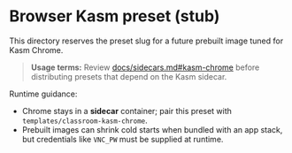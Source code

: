 # Browser Kasm preset (stub)

This directory reserves the preset slug for a future prebuilt image tuned for Kasm Chrome.

> **Usage terms:** Review [docs/sidecars.md#kasm-chrome](../../../docs/sidecars.md#kasm-chrome) before distributing presets that depend on the Kasm sidecar.

Runtime guidance:
- Chrome stays in a **sidecar** container; pair this preset with `templates/classroom-kasm-chrome`.
- Prebuilt images can shrink cold starts when bundled with an app stack, but credentials like `VNC_PW` must be supplied at runtime.

